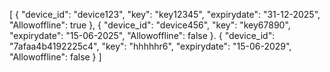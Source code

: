 [
    {
        "device_id": "device123",
        "key": "key12345",
        "expirydate": "31-12-2025",
        "Allowoffline": true
    },
    {
        "device_id": "device456",
        "key": "key67890",
        "expirydate": "15-06-2025",
        "Allowoffline": false
    }.
    {
        "device_id": "7afaa4b4192225c4",
        "key": "hhhhhr6",
        "expirydate": "15-06-2029",
        "Allowoffline": false
    }
]
